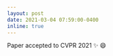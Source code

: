 ```yaml
---
layout: post
date: 2021-03-04 07:59:00-0400
inline: true
---
```


Paper accepted to CVPR 2021 :sparkles: :smile:

